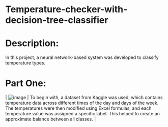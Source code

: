 # Temperature-checker-with-decision-tree-classifier
# Description:
In this project, a neural network-based system was developed to classify temperature types.
# Part One:
| ![image](https://github.com/user-attachments/assets/f166c055-1bfa-4bb0-804f-3e61e5e67db5) | To begin with, a dataset from Kaggle was used, which contains temperature data across different times of the day and days of the week. The temperatures were then modified using Excel formulas, and each temperature value was assigned a specific label. This helped to create an approximate balance between all classes. |
